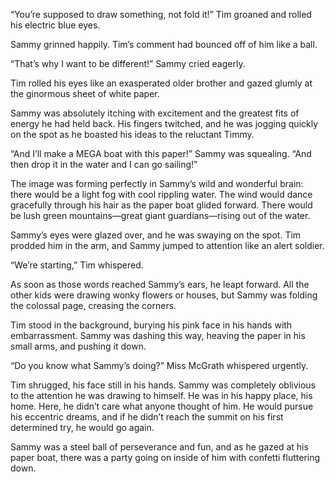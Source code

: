 “You’re supposed to draw something, not fold it!” Tim groaned and rolled his electric blue eyes.

Sammy grinned happily. Tim’s comment had bounced off of him like a ball.

“That’s why I want to be different!” Sammy cried eagerly.

Tim rolled his eyes like an exasperated older brother and gazed glumly at the ginormous sheet of white paper.

Sammy was absolutely itching with excitement and the greatest fits of energy he had held back. His fingers twitched, and he was jogging quickly on the spot as he boasted his ideas to the reluctant Timmy.

“And I’ll make a MEGA boat with this paper!” Sammy was squealing. “And then drop it in the water and I can go sailing!”

The image was forming perfectly in Sammy’s wild and wonderful brain: there would be a light fog with cool rippling water. The wind would dance gracefully through his hair as the paper boat glided forward. There would be lush green mountains—great giant guardians—rising out of the water.

Sammy’s eyes were glazed over, and he was swaying on the spot. Tim prodded him in the arm, and Sammy jumped to attention like an alert soldier.

“We’re starting,” Tim whispered.

As soon as those words reached Sammy’s ears, he leapt forward. All the other kids were drawing wonky flowers or houses, but Sammy was folding the colossal page, creasing the corners.

Tim stood in the background, burying his pink face in his hands with embarrassment. Sammy was dashing this way, heaving the paper in his small arms, and pushing it down.

“Do you know what Sammy’s doing?” Miss McGrath whispered urgently.

Tim shrugged, his face still in his hands. Sammy was completely oblivious to the attention he was drawing to himself. He was in his happy place, his home. Here, he didn’t care what anyone thought of him. He would pursue his eccentric dreams, and if he didn’t reach the summit on his first determined try, he would go again.

Sammy was a steel ball of perseverance and fun, and as he gazed at his paper boat, there was a party going on inside of him with confetti fluttering down.
